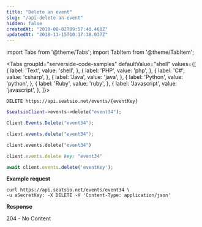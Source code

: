 ```yaml
---
title: "Delete an event"
slug: "/api-delete-an-event"
hidden: false
createdAt: "2018-08-02T09:57:40.460Z"
updatedAt: "2018-11-15T10:17:38.037Z"
---
```


import Tabs from '@theme/Tabs';
import TabItem from '@theme/TabItem';




<Tabs 
  groupId="serverside-code-samples"
  defaultValue="shell"
  values={[
{ label: 'Text', value: 'shell', },
{ label: 'PHP', value: 'php', },
{ label: 'C#', value: 'csharp', },
{ label: 'Java', value: 'java', },
{ label: 'Python', value: 'python', },
{ label: 'Ruby', value: 'ruby', },
{ label: 'Javascript', value: 'javascript', },
]}>
<TabItem value='shell'>

```shell
DELETE https://api.seatsio.net/events/{eventKey}
```

</TabItem>
<TabItem value='php'>

```php
$seatsioClient->events->delete("event34");
```

</TabItem>
<TabItem value='csharp'>

```csharp
Client.Events.Delete("event34");
```

</TabItem>
<TabItem value='java'>

```java
client.events.delete("event34");
```

</TabItem>
<TabItem value='python'>

```python
client.events.delete("event34")
```

</TabItem>
<TabItem value='ruby'>

```ruby
client.events.delete key: "event34"

```

</TabItem>
<TabItem value='javascript'>

```javascript
await client.events.delete('eventKey');
```

</TabItem>
</Tabs>




**Example request**

```shell
curl https://api.seatsio.net/events/event34 \
-u aSecretKey: -X DELETE -H 'Content-Type: application/json'
```

**Response**

204 - No Content
